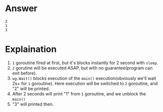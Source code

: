 # Answer
```
2
1
3
```
# Explaination

1. `1` goroutine fired at first, but it's blocks instantly for 2 second with `sleep`. 
2. `2` gorutine will be executed ASAP, but with no guarantee(program can exit before).
3. `wg.Wait()` blocks execution of the `main()` execution(obviously we'll wait 2s+ for `1` goroutine). Here execution will be switched to `2` goroutine, and "2" will be printed.
4. After 2 seconds will print "1" from `1` goroutine, and we unblock the `main()`
5. "3" will printed then.
